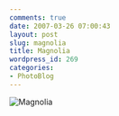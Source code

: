 ```yaml
---
comments: true
date: 2007-03-26 07:00:43
layout: post
slug: magnolia
title: Magnolia
wordpress_id: 269
categories:
- PhotoBlog
---
```


![Magnolia](http://ryanfitzer.com/main/wp-content/uploads/2007/03/magtree.jpg)
